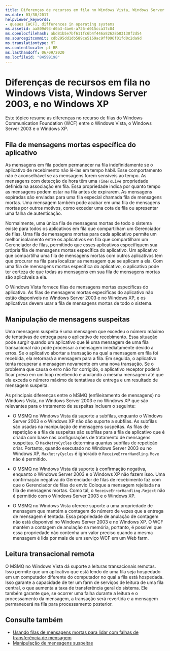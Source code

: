 ```yaml
---
title: Diferenças de recursos em fila no Windows Vista, Windows Server 2003, e no Windows XP
ms.date: 03/30/2017
helpviewer_keywords:
- queues [WCF], differences in operating systems
ms.assetid: aa809d93-d0a3-4ae6-a726-d015cca37c04
ms.openlocfilehash: abd81b5e7bf611fc6b4f446a82628b83130f2d54
ms.sourcegitcommit: cdb295dd1db589ce5169ac9ff096f01fd0c2da9d
ms.translationtype: MT
ms.contentlocale: pt-BR
ms.lasthandoff: 06/09/2020
ms.locfileid: "84599198"
---
```

# <a name="differences-in-queuing-features-in-windows-vista-windows-server-2003-and-windows-xp"></a>Diferenças de recursos em fila no Windows Vista, Windows Server 2003, e no Windows XP
Este tópico resume as diferenças no recurso de filas do Windows Communication Foundation (WCF) entre o Windows Vista, o Windows Server 2003 e o Windows XP.  
  
## <a name="application-specific-dead-letter-queue"></a>Fila de mensagens mortas específica do aplicativo  
 As mensagens em fila podem permanecer na fila indefinidamente se o aplicativo de recebimento não lê-las em tempo hábil. Esse comportamento não é aconselhável se as mensagens forem sensíveis ao tempo. As mensagens com detecção de hora têm uma `TimeToLive` propriedade definida na associação em fila. Essa propriedade indica por quanto tempo as mensagens podem estar na fila antes de expirarem. As mensagens expiradas são enviadas para uma fila especial chamada fila de mensagens mortas. Uma mensagem também pode acabar em uma fila de mensagens mortas por outros motivos, como exceder uma cota de fila ou apresentar uma falha de autenticação.  
  
 Normalmente, uma única fila de mensagens mortas de todo o sistema existe para todos os aplicativos em fila que compartilham um Gerenciador de filas. Uma fila de mensagens mortas para cada aplicativo permite um melhor isolamento entre os aplicativos em fila que compartilham um Gerenciador de filas, permitindo que esses aplicativos especifiquem sua própria fila de mensagens mortas específica do aplicativo. Um aplicativo que compartilha uma fila de mensagens mortas com outros aplicativos tem que procurar na fila para localizar as mensagem que se aplicam a ela. Com uma fila de mensagens mortas específica do aplicativo, o aplicativo pode ter certeza de que todas as mensagens em sua fila de mensagens mortas são aplicáveis a ela.  
  
 O Windows Vista fornece filas de mensagens mortas específicas do aplicativo. As filas de mensagens mortas específicas do aplicativo não estão disponíveis no Windows Server 2003 e no Windows XP, e os aplicativos devem usar a fila de mensagens mortas de todo o sistema.  
  
## <a name="poison-message-handling"></a>Manipulação de mensagens suspeitas  
 Uma mensagem suspeita é uma mensagem que excedeu o número máximo de tentativas de entrega para o aplicativo de recebimento. Essa situação pode surgir quando um aplicativo que lê uma mensagem de uma fila transacional não pode processar a mensagem imediatamente devido a erros. Se o aplicativo abortar a transação na qual a mensagem em fila foi recebida, ela retornará a mensagem para a fila. Em seguida, o aplicativo tenta recuperar a mensagem novamente em uma nova transação. Se o problema que causa o erro não for corrigido, o aplicativo receptor poderá ficar preso em um loop recebendo e anulando a mesma mensagem até que ela exceda o número máximo de tentativas de entrega e um resultado de mensagem suspeita.  
  
 As principais diferenças entre o MSMQ (enfileiramento de mensagens) no Windows Vista, no Windows Server 2003 e no Windows XP que são relevantes para o tratamento de suspeitas incluem o seguinte:  
  
- O MSMQ no Windows Vista dá suporte a subfilas, enquanto o Windows Server 2003 e o Windows XP não dão suporte a subfilas. As subfilas são usadas na manipulação de mensagens suspeitas. As filas de repetição e a fila de suspeitas são subfilas para a fila de aplicativo que é criada com base nas configurações de tratamento de mensagens suspeitas. O `MaxRetryCycles` determina quantas subfilas de repetição criar. Portanto, quando executado no Windows Server 2003 ou no Windows XP, `MaxRetryCycles` é ignorado e `ReceiveErrorHandling.Move` não é permitido.  
  
- O MSMQ no Windows Vista dá suporte à confirmação negativa, enquanto o Windows Server 2003 e o Windows XP não fazem isso. Uma confirmação negativa do Gerenciador de filas de recebimento faz com que o Gerenciador de filas de envio Coloque a mensagem rejeitada na fila de mensagens mortas. Como tal, o `ReceiveErrorHandling.Reject` não é permitido com o Windows Server 2003 e o Windows XP.  
  
- O MSMQ no Windows Vista oferece suporte a uma propriedade de mensagem que mantém a contagem do número de vezes que a entrega de mensagem é tentada. Essa propriedade de anulação de contagem não está disponível no Windows Server 2003 e no Windows XP. O WCF mantém a contagem de anulação na memória, portanto, é possível que essa propriedade não contenha um valor preciso quando a mesma mensagem é lida por mais de um serviço WCF em um Web farm.  
  
## <a name="remote-transactional-read"></a>Leitura transacional remota  
 O MSMQ no Windows Vista dá suporte a leituras transacionais remotas. Isso permite que um aplicativo que está lendo de uma fila seja hospedado em um computador diferente do computador no qual a fila está hospedada. Isso garante a capacidade de ter um farm de serviços de leitura de uma fila central, o que aumenta a taxa de transferência geral do sistema. Ele também garante que, se ocorrer uma falha durante a leitura e o processamento da mensagem, a transação será revertida e a mensagem permanecerá na fila para processamento posterior.  
  
## <a name="see-also"></a>Consulte também

- [Usando filas de mensagens mortas para lidar com falhas de transferência de mensagem](using-dead-letter-queues-to-handle-message-transfer-failures.md)
- [Manipulação de mensagens suspeitas](poison-message-handling.md)
